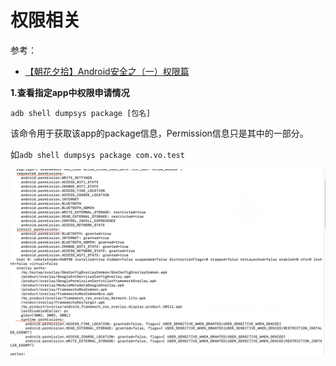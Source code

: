 # 权限相关

参考：

+ [【朝花夕拾】Android安全之（一）权限篇](https://www.cnblogs.com/andy-songwei/p/10638446.html)



**1.查看指定app中权限申请情况**

```shell
adb shell dumpsys package [包名]
```

该命令用于获取该app的package信息，Permission信息只是其中的一部分。

如`adb shell dumpsys package com.vo.test`

![003](https://github.com/winfredzen/Android-Basic/blob/master/adb/images/003.png)



